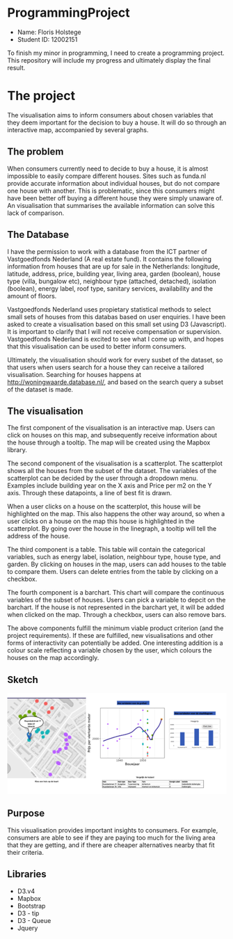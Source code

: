 # ProgrammingProject

* Name: Floris Holstege
* Student ID: 12002151

To finish my minor in programming, I need to create a programming project. 
This repository will include my progress and ultimately display the final result. 

# The project 

The visualisation aims to inform consumers about chosen variables that they deem important for the decision to buy a house. It will do so through an interactive map, accompanied by several graphs. 

## The problem 

When consumers currently need to decide to buy a house, it is almost impossible to easily compare different houses. Sites such as funda.nl provide accurate information about individual houses, but do not compare one house with another. This is problematic, since this consumers might have been better off buying a different house they were simply unaware of. An visualisation that summarises the available information can solve this lack of comparison. 

## The Database 

I have the permission to work with a database from the ICT partner of Vastgoedfonds Nederland (A real estate fund). It contains the following information from houses that are up for sale in the Netherlands: longitude, latitude, address, price, building year, living area, garden (boolean), house type (villa, bungalow etc), neighbour type (attached, detached), isolation (boolean), energy label, roof type, sanitary services, availability and the amount of floors. 

Vastgoedfonds Nederland uses propietary statistical methods to select small sets of houses from this databas based on user enquiries. I have been asked to create a visualisation based on this small set using D3 (Javascript). It is important to clarify that I will not receive compensation or supervision. Vastgoedfonds Nederland is excited to see what I come up with, and hopes that this visualisation can be used to better inform consumers.  

Ultimately, the visualisation should work for every susbet of the dataset, so that users when users search for a house they can receive a tailored visualisation. Searching for houses happens at http://woningwaarde.database.nl/, and based on the search query a subset of the dataset is made. 

## The visualisation 

The first component of the visualisation is an interactive map. Users can click on houses on this map, and subsequently receive information about the house through a tooltip. The map will be created using the Mapbox library. 

The second component of the visualisation is a scatterplot. The scatterplot shows all the houses from the subset of the dataset. The variables of the scatterplot can be decided by the user through a dropdown menu. Examples include building year on the X axis and Price per m2 on the Y axis. Through these datapoints, a line of best fit is drawn.

When a user clicks on a house on the scatterplot, this house will be highlighted on the map. This also happens the other way around, so when a user clicks on a house on the map this house is highlighted in the scatterplot. By going over the house in the linegraph, a tooltip will tell the address of the house. 

The third component is a table. This table will contain the categorical variables, such as energy label, isolation, neighbour type, house type, and garden. By clicking on houses in the map, users can add houses to the table to compare them. Users can delete entries from the table by clicking on a checkbox. 

The fourth component is a barchart. This chart will compare the continuous variables of the subset of houses. Users can pick a variable to depcit on the barchart. If the house is not represented in the barchart yet, it will be added when clicked on the map. Through a checkbox, users can also remove bars.

The above components fulfill the minimum viable product criterion (and the project requirements). If these are fulfilled, new visualisations and other forms of interactivity can potentially be added. One interesting addition is a colour scale reflecting a variable chosen by the user, which colours the houses on the map accordingly. 

## Sketch 

![sketch](doc/Sketch.png)

## Purpose 

This visualisation provides important insights to consumers. For example, consumers are able to see if they are paying too much for the living area that they are getting, and if there are cheaper alternatives nearby that fit their criteria. 


## Libraries 

* D3.v4 
* Mapbox 
* Bootstrap
* D3 - tip  
* D3 - Queue 
* Jquery 

















